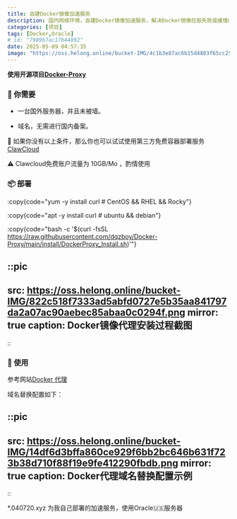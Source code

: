 ```yaml
---
title: 自建Docker镜像加速服务
description: 国内网络环境，自建Docker镜像加速服务，解决Docker镜像拉取失败或缓慢问题，提高Docker使用体验。
categories: [项目]
tags: [Docker,Oracle]
# id: "7989b7ac17b44892"
date: 2025-05-09 04:57:35
image: "https://oss.helong.online/bucket-IMG/4c1b3e87ac6b15d4803f65cc25d8b81ab1bd1389e3c82d6590d979cbe6a71696.png"
---
```


**使用开源项目[Docker-Proxy](https://github.com/dqzboy/Docker-Proxy/)**

### 📝 你需要

- 一台国外服务器，并且未被墙。

- 域名，无需进行国内备案。

🚀 如果你没有以上条件，那么你也可以试试使用第三方免费容器部署服务 [ClawCloud](https://claw.cloud/)

⚠️ Clawcloud免费账户流量为 10GB/Mo ，酌情使用

### 📦 部署

:copy{code="yum -y install curl # CentOS && RHEL && Rocky"}

:copy{code="apt -y install curl # ubuntu && debian"}

:copy{code="bash -c '$(curl -fsSL https://raw.githubusercontent.com/dqzboy/Docker-Proxy/main/install/DockerProxy_Install.sh)'"}

::pic
---
src: https://oss.helong.online/bucket-IMG/822c518f7333ad5abfd0727e5b35aa841797da2a07ac90aebec85abaa0c0294f.png
mirror: true
caption: Docker镜像代理安装过程截图
---
::

### 💊 使用

参考网站[Docker 代理](https://docker.helong.online/)

域名替换配置如下：

::pic
---
src: https://oss.helong.online/bucket-IMG/14df6d3bffa860ce929f6bb2bc646b631f723b38d710f88f19e9fe412290fbdb.png
mirror: true
caption: Docker代理域名替换配置示例
---
::

*.040720.xyz 为我自己部署的加速服务，使用Oracle🇺🇸服务器
